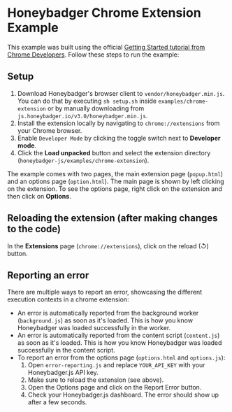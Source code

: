 # Honeybadger Chrome Extension Example

This example was built using the official [Getting Started tutorial from Chrome Developers](https://developer.chrome.com/docs/extensions/mv3/getstarted/).
Follow these steps to run the example:

## Setup

1. Download Honeybadger's browser client to `vendor/honeybadger.min.js`. You can do that by executing `sh setup.sh` inside `examples/chrome-extension` or by manually downloading from `js.honeybadger.io/v3.0/honeybadger.min.js`.  
2. Install the extension locally by navigating to `chrome://extensions` from your Chrome browser.
3. Enable `Developer Mode` by clicking the toggle switch next to <strong>Developer mode</strong>.
4. Click the <strong>Load unpacked</strong> button and select the extension directory (`honeybadger-js/examples/chrome-extension`).

The example comes with two pages, the main extension page (`popup.html`) and an options page (`option.html`).
The main page is shown by left clicking on the extension. To see the options page, right click on the extension and then click on <strong>Options</strong>.

## Reloading the extension (after making changes to the code)

In the <strong>Extensions</strong> page (`chrome://extensions`), click on the reload (↺) button.

## Reporting an error

There are multiple ways to report an error, showcasing the different execution contexts in a chrome extension:
- An error is automatically reported from the background worker (`background.js`) as soon as it's loaded. This is how you know Honeybadger was loaded successfully in the worker.
- An error is automatically reported from the content script (`content.js`) as soon as it's loaded. This is how you know Honeybadger was loaded successfully in the content script.
- To report an error from the options page (`options.html` and `options.js`):
  1. Open `error-reporting.js` and replace `YOUR_API_KEY` with your Honeybadger.js API key.
  2. Make sure to reload the extension (see above).
  3. Open the Options page and click on the Report Error button.
  4. Check your Honeybadger.js dashboard. The error should show up after a few seconds. 
